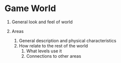 # Game World

1. General look and feel of world

2. Areas
	1. General description and physical characteristics
	2. How relate to the rest of the world
		1. What levels use it
		2. Connections to other areas
